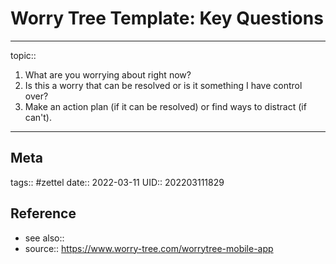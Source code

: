 # Worry Tree Template: Key Questions
---

topic:: 

1. What are you worrying about right now?
2. Is this a worry that can be resolved or is it something I have control over?
3. Make an action plan (if it can be resolved) or find ways to distract (if can't).

---
## Meta
tags:: #zettel 
date:: 2022-03-11
UID:: 202203111829
## Reference 
- see also::
- source:: https://www.worry-tree.com/worrytree-mobile-app